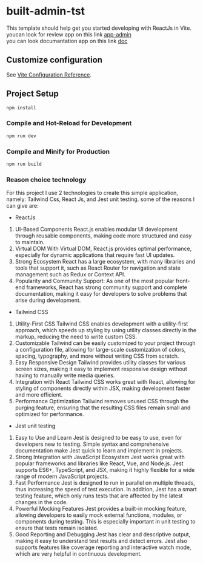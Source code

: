 # built-admin-tst

This template should help get you started developing with ReactJs in Vite.
youcan look for review app on this link [app-admin](https://angular-guidance.web.app/)  
you can look documantation app on this link [doc](https://docs.google.com/document/d/1JS0vHjlpuvIura16ekiVrCuQCIU-fmP4lGCCbpTBpW4/edit?tab=t.0#heading=h.7k5nt4bfa3ej)

## Customize configuration
See [Vite Configuration Reference](https://vitejs.dev/config/).

## Project Setup

```sh
npm install
```

### Compile and Hot-Reload for Development

```sh
npm run dev
```

### Compile and Minify for Production

```sh
npm run build
```

### Reason choice technology 
For this project I use 2 technologies to create this simple application, namely: Tailwind Css, React Js, and Jest unit testing.
some of the reasons I can give are:

- ReactJs
1. UI-Based Components
React.js enables modular UI development through reusable components, making code more structured and easy to maintain.
2. Virtual DOM
With Virtual DOM, React.js provides optimal performance, especially for dynamic applications that require fast UI updates.
3. Strong Ecosystem
React has a large ecosystem, with many libraries and tools that support it, such as React Router for navigation and state management such as Redux or Context API.
4. Popularity and Community Support:
As one of the most popular front-end frameworks, React has strong community support and complete documentation, making it easy for developers to solve problems that arise during development.

- Tailwind CSS
1. Utility-First CSS
Tailwind CSS enables development with a utility-first approach, which speeds up styling by using utility classes directly in the markup, reducing the need to write custom CSS.
2. Customizable
Tailwind can be easily customized to your project through a configuration file, allowing for large-scale customization of colors, spacing, typography, and more without writing CSS from scratch.
3. Easy Responsive Design
Tailwind provides utility classes for various screen sizes, making it easy to implement responsive design without having to manually write media queries.
4. Integration with React
Tailwind CSS works great with React, allowing for styling of components directly within JSX, making development faster and more efficient.
5. Performance Optimization
Tailwind removes unused CSS through the purging feature, ensuring that the resulting CSS files remain small and optimized for performance.

- Jest unit testing
1. Easy to Use and Learn
Jest is designed to be easy to use, even for developers new to testing. Simple syntax and comprehensive documentation make Jest quick to learn and implement in projects.
2. Strong Integration with JavaScript Ecosystem
Jest works great with popular frameworks and libraries like React, Vue, and Node.js. Jest supports ES6+, TypeScript, and JSX, making it highly flexible for a wide range of modern JavaScript projects.
3. Fast Performance
Jest is designed to run in parallel on multiple threads, thus increasing the speed of test execution. In addition, Jest has a smart testing feature, which only runs tests that are affected by the latest changes in the code.
4. Powerful Mocking Features
Jest provides a built-in mocking feature, allowing developers to easily mock external functions, modules, or components during testing. This is especially important in unit testing to ensure that tests remain isolated.
5. Good Reporting and Debugging
Jest has clear and descriptive output, making it easy to understand test results and detect errors. Jest also supports features like coverage reporting and interactive watch mode, which are very helpful in continuous development.

